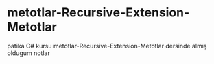# metotlar-Recursive-Extension-Metotlar
patika C# kursu metotlar-Recursive-Extension-Metotlar dersinde almış oldugum notlar
